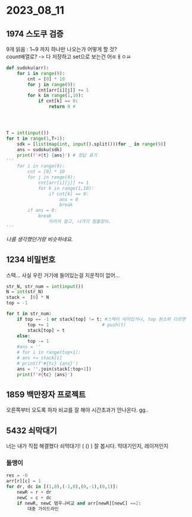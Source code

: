 # 2023_08_11

## 1974 스도쿠 검증
9개 읽음 : 1~9 까지 하나만 나오는가 어떻게 할 것?  
count배열로? 
-> 다 저장하고 set으로 보는건 어ㄸㅐㅇㅛ

```py
def sudoku(arr):
    for i in range(9):
        cnt = [0] * 10 
        for j in range(9):
            cnt[arr[i][j]] += 1
        for k in range(1,10):
            if cnt[k] == 0:
                return 0 # 




T = int(input())
for t in range(1,T+1):
    sdk = [list(map(int, input().split()))for _ in range(9)]
    ans = sudoku(sdk)
    print(f'#{t} {ans}') # 정답 표기
'''
    for i in range(9):
        cnt = [0] * 10 
        for j in range(9):
            cnt[arr[i][j]] += 1
            for k in range(1,10):
                if cnt[k] == 0:
                    ans = 0  
                    break
        if ans = 0:
            break
                이러지 말고, 나가기 힘들잖아.
'''
``` 
*나름 생각했던거랑 비슷하네요.*

## 1234 비밀번호

스택... 사실 우린 거기에 들어있는걸 지운적이 없어...

```py 
str_N, str_num = int(input())
N = int(str_N)
stack =  [0] * N
top = -1 

for t in str_num:
    if top == -1 or stack[top] != t: #스택이 비어있거나, top 원소와 다르면 
        top += 1                    # push(t)
        stack[top] = t 
    else:
        top -= 1 
    #ans = ''
    # for i in range(top+1):
    # ans += stack[i]
    # print(f'#{tc} {ans}')
    ans = ''.join(stack[:top+1])
    print(f'#{tc} {ans}')

```

## 1859 백만장자 프로젝트
오른쪽부터 오도록 하자
비교를 잘 해야 시간초과가 안나온다.
gg..

## 5432 쇠막대기
너는 내가 직접 해결했다 쇠막대기!
(
()
)
잘 봅시다. 막대기인지, 레이저인지


### 돌맹이
```py 
res = -0 
arr[r][c] = 1
for dr, dc in [(1,0),(-1,0),(0,-1),(0,1)]:
    newR = r + dr
    newC = c + dc
    if newR, newC 범우ㅢ비교 and arr[newR][newC] ==2:
        대충 가이드라인
